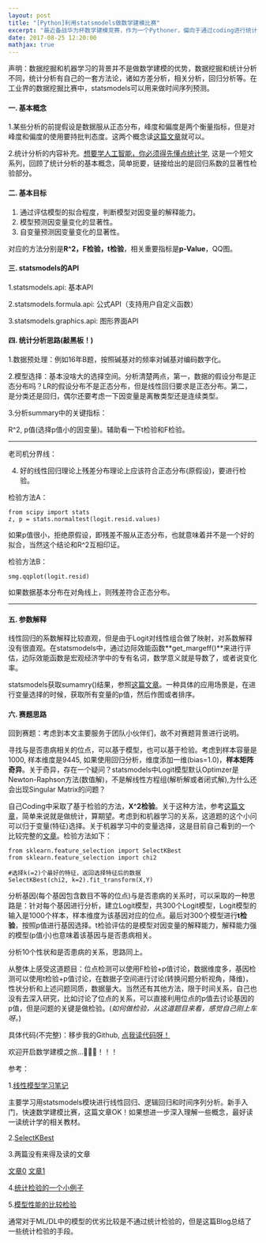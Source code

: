 ```yaml
---
layout: post
title: "[Python]利用statsmodels做数学建模比赛"
excerpt: "最近备战华为杯数学建模竞赛，作为一个Pythoner，偏向于通过coding进行统计分析，主要是因为SAS和SPSS不会用，囧。"
date: 2017-08-25 12:20:00
mathjax: true
---
```


声明：数据挖掘和机器学习的背景并不是做数学建模的优势，数据挖掘和统计分析不同，统计分析有自己的一套方法论，诸如方差分析，相关分析，回归分析等。在工业界的数据挖掘比赛中，statsmodels可以用来做时间序列预测。

#### 一. 基本概念

1.某些分析的前提假设是数据服从正态分布，峰度和偏度是两个衡量指标，但是对峰度和偏度的使用要持批判态度。这两个概念读[这篇文章](http://blog.sciencenet.cn/blog-1148346-786610.html)就可以。

2.统计分析的内容补充。[想要学人工智能，你必须得先懂点统计学](http://www.toutiao.com/i6445836069198889485/), 这是一个短文系列，回顾了统计分析的基本概念，简单扼要，链接给出的是回归系数的显著性检验部分。

#### 二. 基本目标

1. 通过评估模型的拟合程度，判断模型对因变量的解释能力。
2. 模型预测因变量变化的显著性。
3. 自变量预测因变量变化的显著性。

对应的方法分别是**R^2，F检验，t检验**，相关重要指标是**p-Value**，QQ图。

#### 三. statsmodels的API

1.statsmodels.api:              基本API

2.statsmodels.formula.api:      公式API（支持用户自定义函数）
    
3.statsmodels.graphics.api:     图形界面API

#### 四. 统计分析思路(敲黑板！)

1.数据预处理：例如16年B题，按照碱基对的频率对碱基对编码数字化。

2.模型选择：基本没啥大的选择空间。分析清楚两点，第一，数据的假设分布是正态分布吗？LR的假设分布不是正态分布，但是线性回归要求是正态分布。第二，是分类还是回归，偶尔还要考虑一下因变量是离散类型还是连续类型。

3.分析summary中的关键指标：

R^2, p值(选择p值小的因变量)。辅助看一下t检验和F检验。

---
老司机分界线：

4. 好的线性回归理论上残差分布理论上应该符合正态分布(原假设)，要进行检验。

检验方法A：
   
    from scipy import stats
    z, p = stats.normaltest(logit.resid.values)

如果p值很小，拒绝原假设，即残差不服从正态分布，也就意味着并不是一个好的拟合，当然这个结论和R^2互相印证。

检验方法B：
    
    smg.qqplot(logit.resid)

如果数据基本分布在对角线上，则残差符合正态分布。

---

#### 五. 参数解释

线性回归的系数解释比较直观，但是由于Logit对线性组合做了映射，对系数解释没有很直观。在statsmodels中，通过边际效能函数**get_margeff()**来进行评估，边际效能函数是宏观经济学中的专有名词，数学意义就是导数了，或者说变化率。

statsmodels获取sumamry()结果，参照[这篇文章](http://www.statsmodels.org/dev/generated/statsmodels.regression.linear_model.RegressionResults.html)。一种具体的应用场景是，在进行变量选择的时候，获取所有变量的p值，然后作图或者排序。


#### 六. 赛题思路

回到赛题：考虑到本文主要服务于团队小伙伴们，故不对赛题背景进行说明。

寻找与是否患病相关的位点，可以基于模型，也可以基于检验。考虑到样本容量是1000, 样本维度是9445, 如果使用回归分析，维度添加一维(bias=1.0)，**样本矩阵奇异**。关于奇异，存在一个疑问？statsmodels中Logit模型默认Optimzer是Newton-Raphson方法(数值解)，不是解线性方程组(解析解或者闭式解),为什么还会出现Singular Matrix的问题？

自己Coding中采取了基于检验的方法，**X^2检验**。关于这种方法，参考[这篇文章](http://www.cnblogs.com/emanlee/archive/2008/10/25/1319569.html)，简单来说就是做统计，算期望。考虑到和机器学习的关系，这道题的这个小问可以归于变量(特征)选择。关于机器学习中的变量选择，这是目前自己看到的一个比较完整的[文章](http://www.cnblogs.com/jasonfreak/p/5448385.html)。检验方法如下：

    from sklearn.feature_selection import SelectKBest
    from sklearn.feature_selection import chi2

    #选择k(=2)个最好的特征，返回选择特征后的数据
    SelectKBest(chi2, k=2).fit_transform(X,Y)

分析基因(每个基因包含数目不等的位点)与是否患病的关系时，可以采取的一种思路是：针对每个基因进行分析，建立Logit模型，共300个Logit模型，Logit模型的输入是1000个样本，样本维度为该基因对应的位点。最后对300个模型进行**t检验**，按照p值进行基因选择。t检验评估的是模型对因变量的解释能力，解释能力强的模型(p值小)也意味着该基因与是否患病相关。

分析10个性状和是否患病的关系，思路同上。

从整体上感受这道题目：位点检测可以使用F检验+p值讨论，数据维度多，基因检测可以使用t检验+p值讨论，在数据子空间进行讨论(转换问题分析视角，降维)，性状分析和上述问题同质，数据量大。当然还有其他方法，限于时间关系，自己也没有去深入研究，比如讨论了位点的关系，可以直接利用位点的p值去讨论基因的p值，但是问题的关键是做检验。(_如何做检验，从这道题目来看，感觉自己刚上车呀。_)

具体代码(不完整)：移步我的Github, [点我读代码呀！](https://github.com/zhpmatrix/math-modeling-statsmodel)

欢迎开启数学建模之旅...🌹🌹🌹！！！

参考：

1.[线性模型学习笔记](http://www.cnblogs.com/NaughtyBaby/p/5603309.html)

主要学习用statsmodels模块进行线性回归、逻辑回归和时间序列分析。新手入门，快速数学建模比赛，这篇文章OK！如果想进一步深入理解一些概念，最好读一读统计学的相关教材。

2.[SelectKBest](http://scikit-learn.org/stable/modules/generated/sklearn.feature_selection.SelectKBest.html)

3.两篇没有来得及读的文章

[文章0](https://www.datarobot.com/blog/ordinary-least-squares-in-python/)
[文章1](https://www.datarobot.com/blog/multiple-regression-using-statsmodels/)

4.[统计检验的一个小例子](http://www.chinadmd.com/file/stoxwtsxrxcwxsisrprxcwap_1.html)

5.[模型性能的比较检验](http://blog.csdn.net/sinat_33761963/article/details/55190474)

通常对于ML/DL中的模型的优劣比较是不通过统计检验的，但是这篇Blog总结了一些统计检验的手段。